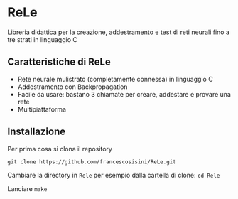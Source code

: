# ReLe
Libreria didattica per la creazione, addestramento e test di reti neurali fino a tre strati in linguaggio C

## Caratteristiche di ReLe
- Rete neurale mulistrato (completamente connessa) in linguaggio C
- Addestramento con Backpropagation
- Facile da usare: bastano 3 chiamate per creare, addestare e provare una rete
- Multipiattaforma

## Installazione
Per prima cosa si clona il repository

`git clone https://github.com/francescosisini/ReLe.git`

Cambiare la directory in `Rele` per esempio dalla cartella di clone: `cd Rele`

Lanciare `make`


